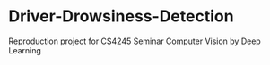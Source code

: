 # Driver-Drowsiness-Detection
Reproduction project for CS4245 Seminar Computer Vision by Deep Learning
